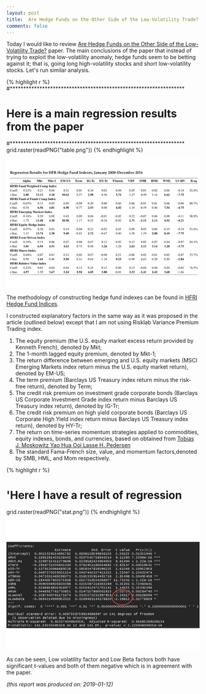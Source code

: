 ```yaml
---
layout: post
title:  Are Hedge Funds on the Other Side of the Low-Volatility Trade?
comments: false
---
```





Today I would like to review [Are Hedge Funds on the Other Side of the Low-Volatility Trade?](https://jai.iijournals.com/content/21/1/17) paper.
The main conclusions of the paper that instead of trying to exploit the low-volatility anomaly, hedge funds seem to be betting against it; that is, going long high-volatility stocks and short low-volatility stocks.
Let's run similar analysis.



{% highlight r %}
#*****************************************************************
# Here is a main regression results from the paper
#*****************************************************************
grid.raster(readPNG("table.png"))
{% endhighlight %}

![plot of chunk plot-2](/public/images/2018-12-01-jai-blitz-18/plot-2-1.png)

The methodology of constructing hedge fund indexes can be found in [HFRI Hedge Fund Indices](https://www.hedgefundresearch.com/sites/default/files/pdf/HFRI_formulaic_methodology.pdf).


I constructed explanatory factors in the same way as it was proposed in the article (outlined below) except that I am not using Risklab Variance Premium Trading index. 

 1. The equity premium (the U.S. equity market excess return provided by Kenneth French), denoted by Mkt;
 2. The 1-month lagged equity premium, denoted by Mkt-1;
 3. The return difference between emerging and U.S. equity markets (MSCI Emerging Markets index return minus the U.S. equity market return), denoted by EM-US;
 4. The term premium (Barclays US Treasury index return minus the risk-free return), denoted by Term;
 5. The credit risk premium on investment grade corporate bonds (Barclays US Corporate Investment Grade index return minus Barclays US Treasury index return), denoted by IG-Tr;
 6. The credit risk premium on high yield corporate bonds (Barclays US Corporate High Yield index return minus Barclays US Treasury index return), denoted by HY-Tr;
 7. The return on time-series momentum strategies applied to commodities, equity indexes, bonds, and currencies, based on obtained from [ Tobias J. Moskowitz Yao Hua Ooi Lasse H. Pedersen](https://www.aqr.com/Insights/Research/Journal-Article/Time-Series-Momentum)
 8. The standard Fama-French size, value, and momentum factors,denoted by SMB, HML, and Mom respectively.


{% highlight r %}
# 'Here I have a result of regression
grid.raster(readPNG("stat.png"))
{% endhighlight %}

![plot of chunk plot-3](/public/images/2018-12-01-jai-blitz-18/plot-3-1.png)

As can be seen, Low volatility factor and Low Beta factors both have significant t-values and both of them negative which is in agreement with the paper.

*(this report was produced on: 2019-01-12)*
